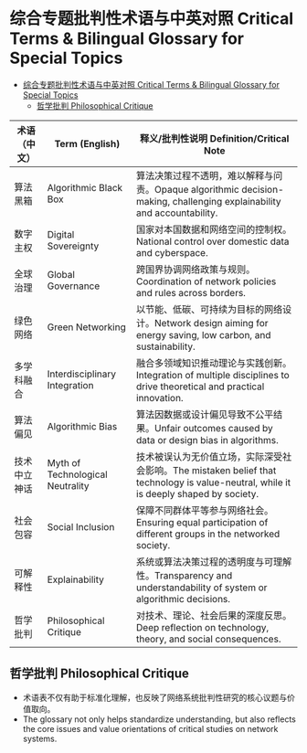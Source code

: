 # 综合专题批判性术语与中英对照 Critical Terms & Bilingual Glossary for Special Topics


<!-- TOC START -->

- [综合专题批判性术语与中英对照 Critical Terms & Bilingual Glossary for Special Topics](#综合专题批判性术语与中英对照-critical-terms-bilingual-glossary-for-special-topics)
  - [哲学批判 Philosophical Critique](#哲学批判-philosophical-critique)

<!-- TOC END -->

| 术语（中文） | Term (English) | 释义/批判性说明 Definition/Critical Note |
|---|---|---|
| 算法黑箱 | Algorithmic Black Box | 算法决策过程不透明，难以解释与问责。Opaque algorithmic decision-making, challenging explainability and accountability. |
| 数字主权 | Digital Sovereignty | 国家对本国数据和网络空间的控制权。National control over domestic data and cyberspace. |
| 全球治理 | Global Governance | 跨国界协调网络政策与规则。Coordination of network policies and rules across borders. |
| 绿色网络 | Green Networking | 以节能、低碳、可持续为目标的网络设计。Network design aiming for energy saving, low carbon, and sustainability. |
| 多学科融合 | Interdisciplinary Integration | 融合多领域知识推动理论与实践创新。Integration of multiple disciplines to drive theoretical and practical innovation. |
| 算法偏见 | Algorithmic Bias | 算法因数据或设计偏见导致不公平结果。Unfair outcomes caused by data or design bias in algorithms. |
| 技术中立神话 | Myth of Technological Neutrality | 技术被误认为无价值立场，实际深受社会影响。The mistaken belief that technology is value-neutral, while it is deeply shaped by society. |
| 社会包容 | Social Inclusion | 保障不同群体平等参与网络社会。Ensuring equal participation of different groups in the networked society. |
| 可解释性 | Explainability | 系统或算法决策过程的透明度与可理解性。Transparency and understandability of system or algorithmic decisions. |
| 哲学批判 | Philosophical Critique | 对技术、理论、社会后果的深度反思。Deep reflection on technology, theory, and social consequences. |

## 哲学批判 Philosophical Critique

- 术语表不仅有助于标准化理解，也反映了网络系统批判性研究的核心议题与价值取向。
- The glossary not only helps standardize understanding, but also reflects the core issues and value orientations of critical studies on network systems.

